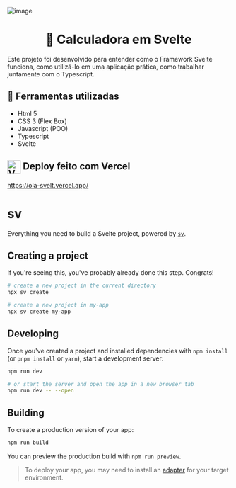 ![image](https://github.com/user-attachments/assets/9be33a83-98ef-46ca-b9f7-1e0f7553aeba)

<h1 align="center"> 🧮 Calculadora em Svelte </h1>

Este projeto foi desenvolvido para entender como o Framework Svelte funciona, como utilizá-lo em uma aplicação prática, como trabalhar juntamente com o Typescript.

## 🧰 Ferramentas utilizadas

- Html 5
- CSS 3 (Flex Box)
- Javascript (POO)
- Typescript
- Svelte

## <img src="https://assets.vercel.com/image/upload/front/favicon/vercel/16x16.png" alt="Vercel" width="30" align="center" radius="50"> Deploy feito com Vercel

https://ola-svelt.vercel.app/

# sv

Everything you need to build a Svelte project, powered by [`sv`](https://github.com/sveltejs/cli).

## Creating a project

If you're seeing this, you've probably already done this step. Congrats!

```bash
# create a new project in the current directory
npx sv create

# create a new project in my-app
npx sv create my-app
```

## Developing

Once you've created a project and installed dependencies with `npm install` (or `pnpm install` or `yarn`), start a development server:

```bash
npm run dev

# or start the server and open the app in a new browser tab
npm run dev -- --open
```

## Building

To create a production version of your app:

```bash
npm run build
```

You can preview the production build with `npm run preview`.

> To deploy your app, you may need to install an [adapter](https://svelte.dev/docs/kit/adapters) for your target environment.
